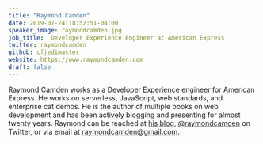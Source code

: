 ```yaml
---
title: "Raymond Camden"
date: 2019-07-24T18:52:51-04:00
speaker_image: raymondcamden.jpg
job_title:  Developer Experience Engineer at American Express
twitter: raymondcamden
github: cfjedimaster
website: https://www.raymondcamden.com
draft: false
---
```


Raymond Camden works as a Developer Experience engineer for American Express. He works on serverless, JavaScript, web standards, and enterprise cat demos. He is the author of multiple books on web development and has been actively blogging and presenting for almost twenty years. Raymond can be reached at [his blog](https://www.raymondcamden.com/), [@raymondcamden](https://twitter.com/raymondcamden) on Twitter, or via email at raymondcamden@gmail.com.